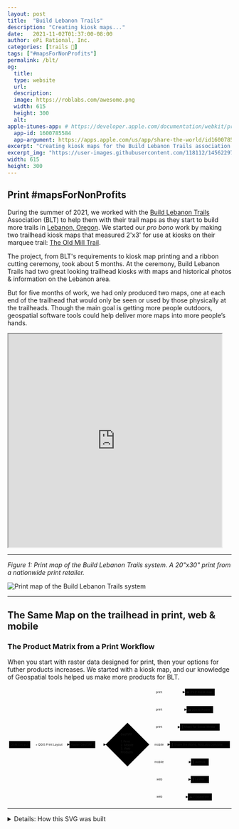 ```yaml
---
layout: post
title:  "Build Lebanon Trails"
description: "Creating kiosk maps..."
date:   2021-11-02T01:37:00-08:00
author: ePi Rational, Inc.
categories: [trails 🥾]
tags: ["#mapsForNonProfits"]
permalink: /blt/
og:
  title: 
  type: website
  url:
  description:
  image: https://roblabs.com/awesome.png
  width: 615
  height: 300
  alt: 
apple-itunes-app: # https://developer.apple.com/documentation/webkit/promoting_apps_with_smart_app_banners
  app-id: 1600785584
  app-argument: https://apps.apple.com/us/app/share-the-world/id1600785584
excerpt: "Creating kiosk maps for the Build Lebanon Trails association."
excerpt_img: "https://user-images.githubusercontent.com/118112/145622972-6b3b4287-62df-4bcd-803c-559935bc81c5.jpeg"
width: 615
height: 300
---
```


## Print #mapsForNonProfits

During the summer of 2021, we worked with the [Build Lebanon Trails](https://BuildLebanonTrails.com) Association (BLT) to help them with their trail maps as they start to build more trails in [Lebanon, Oregon](https://roblabs.com/97355).  We started our *pro bono* work by making two trailhead kiosk maps that measured 2'x3' for use at kiosks on their marquee trail:  [The Old Mill Trail](https://buildlebanontrails.com/find-a-trail/).

The project, from BLT's requirements to kiosk map printing and a ribbon cutting ceremony, took about 5 months.  At the ceremony, Build Lebanon Trails had two great looking trailhead kiosks with maps and historical photos & information on the Lebanon area.

But for five months of work, we had only produced two maps, one at each end of the trailhead that would only be seen or used by those physically at the trailheads.  Though the main goal is getting more people outdoors, geospatial software tools could help deliver more maps into more people’s hands.


<iframe allowfullscreen="true" mozallowfullscreen="true" webkitallowfullscreen="true"
style="height: 480px; width: 480px;"
src="https://tiles.rdnt.io/preview?url=https%3A%2F%2Fs3.us-west-2.amazonaws.com%2Fcom.roblabs.yellow-dog%2Fblt%2FBuild-Lebanon-Trails-2x3-Gill.JPEG.tif&rgb=1%2C2%2C3&nodata=&resample=#15/44.5051/-122.9222">
  <p>Your browser does not support iframes.</p>
</iframe>

---

*Figure 1:  Print map of the Build Lebanon Trails system.  A 20"x30" print from a nationwide print retailer.*

<img loading="lazy" alt="Print map of the Build Lebanon Trails system" style="max-height: 500px; max-width: 500px;" src="https://user-images.githubusercontent.com/118112/145622966-42b81244-1920-4d8f-95fb-d13c081ca440.JPG">

---

## The Same Map on the trailhead in print, web & mobile

### The Product Matrix from a Print Workflow

When you start with raster data designed for print, then your options for futher products increases.  We started with a kiosk map, and our knowledge of Geospatial tools helped us make more products for BLT.

<svg viewBox="-8 -8 1077.671875 554" style="max-width: 1077.671875px;" aria-labelledby="chart-title-mermaid-svg chart-desc-mermaid-svg" role="img" xmlns="http://www.w3.org/2000/svg" width="100%" id="mermaid-svg"><title id="chart-title-mermaid-svg"></title><desc id="chart-desc-mermaid-svg"></desc><style>#mermaid-svg {font-family:"trebuchet ms",verdana,arial,sans-serif;font-size:16px;fill:#333;}#mermaid-svg .error-icon{fill:#552222;}#mermaid-svg .error-text{fill:#552222;stroke:#552222;}#mermaid-svg .edge-thickness-normal{stroke-width:2px;}#mermaid-svg .edge-thickness-thick{stroke-width:3.5px;}#mermaid-svg .edge-pattern-solid{stroke-dasharray:0;}#mermaid-svg .edge-pattern-dashed{stroke-dasharray:3;}#mermaid-svg .edge-pattern-dotted{stroke-dasharray:2;}#mermaid-svg .marker{fill:#333333;stroke:#333333;}#mermaid-svg .marker.cross{stroke:#333333;}#mermaid-svg svg{font-family:"trebuchet ms",verdana,arial,sans-serif;font-size:16px;}#mermaid-svg .label{font-family:"trebuchet ms",verdana,arial,sans-serif;color:#333;}#mermaid-svg .cluster-label text{fill:#333;}#mermaid-svg .cluster-label span{color:#333;}#mermaid-svg .label text,#mermaid-svg span{fill:#333;color:#333;}#mermaid-svg .node rect,#mermaid-svg .node circle,#mermaid-svg .node ellipse,#mermaid-svg .node polygon,#mermaid-svg .node path{fill:#ECECFF;stroke:#9370DB;stroke-width:1px;}#mermaid-svg .node .label{text-align:center;}#mermaid-svg .node.clickable{cursor:pointer;}#mermaid-svg .arrowheadPath{fill:#333333;}#mermaid-svg .edgePath .path{stroke:#333333;stroke-width:2.0px;}#mermaid-svg .flowchart-link{stroke:#333333;fill:none;}#mermaid-svg .edgeLabel{background-color:#e8e8e8;text-align:center;}#mermaid-svg .edgeLabel rect{opacity:0.5;background-color:#e8e8e8;fill:#e8e8e8;}#mermaid-svg .cluster rect{fill:#ffffde;stroke:#aaaa33;stroke-width:1px;}#mermaid-svg .cluster text{fill:#333;}#mermaid-svg .cluster span{color:#333;}#mermaid-svg div.mermaidTooltip{position:absolute;text-align:center;max-width:200px;padding:2px;font-family:"trebuchet ms",verdana,arial,sans-serif;font-size:12px;background:hsl(80, 100%, 96.2745098039%);border:1px solid #aaaa33;border-radius:2px;pointer-events:none;z-index:100;}#mermaid-svg :root{--mermaid-font-family:"trebuchet ms",verdana,arial,sans-serif;}</style><g><marker orient="auto" markerHeight="12" markerWidth="12" markerUnits="userSpaceOnUse" refY="5" refX="9" viewBox="0 0 10 10" class="marker flowchart" id="flowchart-pointEnd"><path style="stroke-width: 1; stroke-dasharray: 1, 0;" class="arrowMarkerPath" d="M 0 0 L 10 5 L 0 10 z"></path></marker><marker orient="auto" markerHeight="12" markerWidth="12" markerUnits="userSpaceOnUse" refY="5" refX="0" viewBox="0 0 10 10" class="marker flowchart" id="flowchart-pointStart"><path style="stroke-width: 1; stroke-dasharray: 1, 0;" class="arrowMarkerPath" d="M 0 5 L 10 10 L 10 0 z"></path></marker><marker orient="auto" markerHeight="11" markerWidth="11" markerUnits="userSpaceOnUse" refY="5" refX="11" viewBox="0 0 10 10" class="marker flowchart" id="flowchart-circleEnd"><circle style="stroke-width: 1; stroke-dasharray: 1, 0;" class="arrowMarkerPath" r="5" cy="5" cx="5"></circle></marker><marker orient="auto" markerHeight="11" markerWidth="11" markerUnits="userSpaceOnUse" refY="5" refX="-1" viewBox="0 0 10 10" class="marker flowchart" id="flowchart-circleStart"><circle style="stroke-width: 1; stroke-dasharray: 1, 0;" class="arrowMarkerPath" r="5" cy="5" cx="5"></circle></marker><marker orient="auto" markerHeight="11" markerWidth="11" markerUnits="userSpaceOnUse" refY="5.2" refX="12" viewBox="0 0 11 11" class="marker cross flowchart" id="flowchart-crossEnd"><path style="stroke-width: 2; stroke-dasharray: 1, 0;" class="arrowMarkerPath" d="M 1,1 l 9,9 M 10,1 l -9,9"></path></marker><marker orient="auto" markerHeight="11" markerWidth="11" markerUnits="userSpaceOnUse" refY="5.2" refX="-1" viewBox="0 0 11 11" class="marker cross flowchart" id="flowchart-crossStart"><path style="stroke-width: 2; stroke-dasharray: 1, 0;" class="arrowMarkerPath" d="M 1,1 l 9,9 M 10,1 l -9,9"></path></marker><g class="root"><g class="clusters"></g><g class="edgePaths"><path marker-end="url(#flowchart-pointEnd)" style="fill:none;" class="edge-thickness-normal edge-pattern-solid flowchart-link LS-A LE-B" id="L-A-B-0" d="M101.46875,269L117.19791666666667,269C132.92708333333334,269,164.38541666666666,269,195.84375,269C227.30208333333334,269,258.7604166666667,269,274.4895833333333,269L290.21875,269"></path><path marker-end="url(#flowchart-pointEnd)" style="fill:none;" class="edge-thickness-normal edge-pattern-solid flowchart-link LS-B LE-C" id="L-B-C-0" d="M414.203125,269L418.3697916666667,269C422.5364583333333,269,430.8697916666667,269,439.2864583333333,269.0833333333333C447.703125,269.1666666666667,456.203125,269.3333333333333,460.453125,269.4166666666667L464.703125,269.5"></path><path marker-end="url(#flowchart-pointEnd)" style="fill:none;" class="edge-thickness-normal edge-pattern-solid flowchart-link LS-C LE-D" id="L-C-D-0" d="M609.5585108428176,204.40226084281758L628.5578736190147,173.16855070234797C647.5572363952117,141.9348405618784,685.5559619476059,79.4674202809392,724.918605973803,48.23371014046959C764.28125,17,805.0078125,17,825.37109375,17L845.734375,17"></path><path marker-end="url(#flowchart-pointEnd)" style="fill:none;" class="edge-thickness-normal edge-pattern-solid flowchart-link LS-C LE-E" id="L-C-E-0" d="M619.9495807483521,214.79333074835208L637.2170985402935,195.82777562362674C654.4846163322347,176.8622204989014,689.0196519161174,138.9311102494507,727.9525342913921,119.96555512472536C766.8854166666666,101,810.2161458333334,101,831.8815104166666,101L853.546875,101"></path><path marker-end="url(#flowchart-pointEnd)" style="fill:none;" class="edge-thickness-normal edge-pattern-solid flowchart-link LS-C LE-F" id="L-C-F-0" d="M637.6639846617724,232.50773466177242L651.979101801477,224.58977888481036C666.2942189411816,216.67182310784827,694.9244532205907,200.83591155392415,725.6341016102955,192.9179557769621C756.34375,185,789.1328125,185,805.52734375,185L821.921875,185"></path><path marker-end="url(#flowchart-pointEnd)" style="fill:none;" class="edge-thickness-normal edge-pattern-solid flowchart-link LS-C LE-G" id="L-C-G-0" d="M674.65625,269.5L682.8059895833334,269.4166666666667C690.9557291666666,269.3333333333333,707.2552083333334,269.1666666666667,723.6380208333334,269.0833333333333C740.0208333333334,269,756.4869791666666,269,764.7200520833334,269L772.953125,269"></path><path marker-end="url(#flowchart-pointEnd)" style="fill:none;" class="edge-thickness-normal edge-pattern-solid flowchart-link LS-C LE-H" id="L-C-H-0" d="M637.6639846617724,306.4922653382276L651.979101801477,314.24355444852296C666.2942189411816,321.9948435588184,694.9244532205907,337.4974217794092,734.4010286936287,345.24871088970457C773.8776041666666,353,824.2005208333334,353,849.3619791666666,353L874.5234375,353"></path><path marker-end="url(#flowchart-pointEnd)" style="fill:none;" class="edge-thickness-normal edge-pattern-solid flowchart-link LS-C LE-I" id="L-C-I-0" d="M619.9495807483521,324.20666925164795L637.2170985402935,343.00555770970664C654.4846163322347,361.8044461677653,689.0196519161174,399.4022230838827,731.2845655413921,418.2011115419413C773.5494791666666,437,823.5442708333334,437,848.5416666666666,437L873.5390625,437"></path><path marker-end="url(#flowchart-pointEnd)" style="fill:none;" class="edge-thickness-normal edge-pattern-solid flowchart-link LS-C LE-J" id="L-C-J-0" d="M609.5585108428176,334.5977391571824L628.5578736190147,365.66478263098526C647.5572363952117,396.73182610478824,685.5559619476059,458.8659130523941,727.2128768071362,489.9329565261971C768.8697916666666,521,814.1848958333334,521,836.8424479166666,521L859.5,521"></path></g><g class="edgeLabels"><g transform="translate(195.84375, 269)" class="edgeLabel"><g transform="translate(-69.375, -9.5)" class="label"><foreignObject height="19" width="138.75"><div style="display: inline-block; white-space: nowrap;" xmlns="http://www.w3.org/1999/xhtml"><span class="edgeLabel">+ QGIS Print Layout</span></div></foreignObject></g></g><g class="edgeLabel"><g transform="translate(0, 0)" class="label"><foreignObject height="0" width="0"><div style="display: inline-block; white-space: nowrap;" xmlns="http://www.w3.org/1999/xhtml"><span class="edgeLabel"></span></div></foreignObject></g></g><g transform="translate(723.5546875, 17)" class="edgeLabel"><g transform="translate(-17.390625, -9.5)" class="label"><foreignObject height="19" width="34.78125"><div style="display: inline-block; white-space: nowrap;" xmlns="http://www.w3.org/1999/xhtml"><span class="edgeLabel">print</span></div></foreignObject></g></g><g transform="translate(723.5546875, 101)" class="edgeLabel"><g transform="translate(-17.390625, -9.5)" class="label"><foreignObject height="19" width="34.78125"><div style="display: inline-block; white-space: nowrap;" xmlns="http://www.w3.org/1999/xhtml"><span class="edgeLabel">print</span></div></foreignObject></g></g><g transform="translate(723.5546875, 185)" class="edgeLabel"><g transform="translate(-17.390625, -9.5)" class="label"><foreignObject height="19" width="34.78125"><div style="display: inline-block; white-space: nowrap;" xmlns="http://www.w3.org/1999/xhtml"><span class="edgeLabel">print</span></div></foreignObject></g></g><g transform="translate(723.5546875, 269)" class="edgeLabel"><g transform="translate(-24.3984375, -9.5)" class="label"><foreignObject height="19" width="48.796875"><div style="display: inline-block; white-space: nowrap;" xmlns="http://www.w3.org/1999/xhtml"><span class="edgeLabel">mobile</span></div></foreignObject></g></g><g transform="translate(723.5546875, 353)" class="edgeLabel"><g transform="translate(-24.3984375, -9.5)" class="label"><foreignObject height="19" width="48.796875"><div style="display: inline-block; white-space: nowrap;" xmlns="http://www.w3.org/1999/xhtml"><span class="edgeLabel">mobile</span></div></foreignObject></g></g><g transform="translate(723.5546875, 437)" class="edgeLabel"><g transform="translate(-14.7734375, -9.5)" class="label"><foreignObject height="19" width="29.546875"><div style="display: inline-block; white-space: nowrap;" xmlns="http://www.w3.org/1999/xhtml"><span class="edgeLabel">web</span></div></foreignObject></g></g><g transform="translate(723.5546875, 521)" class="edgeLabel"><g transform="translate(-14.7734375, -9.5)" class="label"><foreignObject height="19" width="29.546875"><div style="display: inline-block; white-space: nowrap;" xmlns="http://www.w3.org/1999/xhtml"><span class="edgeLabel">web</span></div></foreignObject></g></g></g><g class="nodes"><g transform="translate(50.734375, 269)" id="flowchart-A-36" class="node default default"><rect height="34" width="101.46875" y="-17" x="-50.734375" ry="0" rx="0" style="" class="basic label-container"></rect><g transform="translate(-43.234375, -9.5)" style="" class="label"><foreignObject height="19" width="86.46875"><div style="display: inline-block; white-space: nowrap;" xmlns="http://www.w3.org/1999/xhtml"><span class="nodeLabel">OSM Extract</span></div></foreignObject></g></g><g transform="translate(352.2109375, 269)" id="flowchart-B-37" class="node default default"><rect height="34" width="123.984375" y="-17" x="-61.9921875" ry="0" rx="0" style="" class="basic label-container"></rect><g transform="translate(-54.4921875, -9.5)" style="" class="label"><foreignObject height="19" width="108.984375"><div style="display: inline-block; white-space: nowrap;" xmlns="http://www.w3.org/1999/xhtml"><span class="nodeLabel">Raster GeoTIFF</span></div></foreignObject></g></g><g transform="translate(569.1796875, 269)" id="flowchart-C-39" class="node default default"><polygon style="" transform="translate(-104.9765625,104.9765625)" class="label-container" points="104.9765625,0 209.953125,-104.9765625 104.9765625,-209.953125 0,-104.9765625"></polygon><g transform="translate(-32.9765625, -57)" style="" class="label"><foreignObject height="114" width="65.953125"><div style="display: inline-block; white-space: nowrap;" xmlns="http://www.w3.org/1999/xhtml"><span class="nodeLabel">GeoTIFF<br/><br/>1. Print<br/>2. Mobile<br/>3. Web<br/>Products</span></div></foreignObject></g></g><g transform="translate(917.3125, 17)" id="flowchart-D-41" class="node default default"><rect height="34" width="143.15625" y="-17" x="-71.578125" ry="0" rx="0" style="" class="basic label-container"></rect><g transform="translate(-64.078125, -9.5)" style="" class="label"><foreignObject height="19" width="128.15625"><div style="display: inline-block; white-space: nowrap;" xmlns="http://www.w3.org/1999/xhtml"><span class="nodeLabel">🖨️ 2'x3' Kiosk map</span></div></foreignObject></g></g><g transform="translate(917.3125, 101)" id="flowchart-E-43" class="node default default"><rect height="34" width="127.53125" y="-17" x="-63.765625" ry="0" rx="0" style="" class="basic label-container"></rect><g transform="translate(-56.265625, -9.5)" style="" class="label"><foreignObject height="19" width="112.53125"><div style="display: inline-block; white-space: nowrap;" xmlns="http://www.w3.org/1999/xhtml"><span class="nodeLabel">🖨️ 20x30 Poster</span></div></foreignObject></g></g><g transform="translate(917.3125, 185)" id="flowchart-F-45" class="node default default"><rect height="34" width="190.78125" y="-17" x="-95.390625" ry="0" rx="0" style="" class="basic label-container"></rect><g transform="translate(-87.890625, -9.5)" style="" class="label"><foreignObject height="19" width="175.78125"><div style="display: inline-block; white-space: nowrap;" xmlns="http://www.w3.org/1999/xhtml"><span class="nodeLabel">🤳 Maps for Social Media</span></div></foreignObject></g></g><g transform="translate(917.3125, 269)" id="flowchart-G-47" class="node default default"><rect height="34" width="288.71875" y="-17" x="-144.359375" ry="0" rx="0" style="" class="basic label-container"></rect><g transform="translate(-136.859375, -9.5)" style="" class="label"><foreignObject height="19" width="273.71875"><div style="display: inline-block; white-space: nowrap;" xmlns="http://www.w3.org/1999/xhtml"><span class="nodeLabel">📱 Share the World, RobLabs.com/stw</span></div></foreignObject></g></g><g transform="translate(917.3125, 353)" id="flowchart-H-49" class="node default default"><rect height="34" width="85.578125" y="-17" x="-42.7890625" ry="0" rx="0" style="" class="basic label-container"></rect><g transform="translate(-35.2890625, -9.5)" style="" class="label"><foreignObject height="19" width="70.578125"><div style="display: inline-block; white-space: nowrap;" xmlns="http://www.w3.org/1999/xhtml"><span class="nodeLabel">📱 Avenza</span></div></foreignObject></g></g><g transform="translate(917.3125, 437)" id="flowchart-I-51" class="node default default"><rect height="34" width="87.546875" y="-17" x="-43.7734375" ry="0" rx="0" style="" class="basic label-container"></rect><g transform="translate(-36.2734375, -9.5)" style="" class="label"><foreignObject height="19" width="72.546875"><div style="display: inline-block; white-space: nowrap;" xmlns="http://www.w3.org/1999/xhtml"><span class="nodeLabel">🍁 Leaflet</span></div></foreignObject></g></g><g transform="translate(917.3125, 521)" id="flowchart-J-53" class="node default default"><rect height="34" width="115.625" y="-17" x="-57.8125" ry="0" rx="0" style="" class="basic label-container"></rect><g transform="translate(-50.3125, -9.5)" style="" class="label"><foreignObject height="19" width="100.625"><div style="display: inline-block; white-space: nowrap;" xmlns="http://www.w3.org/1999/xhtml"><span class="nodeLabel">☁️ COGeoTIFF</span></div></foreignObject></g></g></g></g></g><style>@import url("https://cdnjs.cloudflare.com/ajax/libs/font-awesome/5.15.2/css/all.min.css");</style></svg>

--- 

<details><summary>Details: How this SVG was built</summary>
<li>Built using [Mermaid](https://github.com/mermaid-js/mermaid)
<pre>

* https://github.com/mermaid-js/mermaid#about
* https://mermaid.live/edit#pako:eNplkm9v2jAQxr_KyW_6ohDyPyEvJrUUGBuoDCpVGkGVEztgLbEjxylQ4LvPphvVund3z_3u8dnnI8oFoShBRSl2-RZLBdNFylN-t3pczmC4VxLnag3d7pfTLfwYT5Ywl4xrCh9Eq05wv1rgRlEJYyqeJqPROuX3hobB8Y-SaruUO9Z7ow5dC2YiYyXVsWfBM810MJeCtLlqzikfXE6rDX2Ch9XLC3g3--AGvjPR_IIK1-tPzNAwrr33bJgLM8xnYGSAGa4bKISEpcgZLmFGCcNXsrpMdIKxQZf6ISioLYVnIUvSgYXIpjhrrFxUvUbt_uv6arruXil_-3Dc0ewEE1OYUlyUVP1b-WYqg8e_z4Y6qKKywozoZRxTDpAiPUBFU5TokNACt6VKUcrPGsWtEssDz1GiZEs7qK0JVvSB4Y3EFUoKXDZXdUiYEvIqlgITqtMjUofabH7DGqUtc8ELtjF6K0stb5Wqm6TXM2Vrw9S2zd6vz4j5JtvXftgL3TDGrkfDyMOB55E8c_px4fpOQSLbcTE6nzuoxvynEB9T6dycskdJN_L7lm3bTuw5duCHcdxBBy27gW_5kef0bc-OQidytcvbxcK1bCd0HTcO4ih2vCD2z78Bh1rjNg
```mermaid
flowchart LR

A[OSM Extract] -->|+ QGIS Print Layout| B[Raster GeoTIFF]
B --> C{GeoTIFF\n\n1. Print\n2. Mobile\n3. Web\nProducts}
C -->|print| D[__ 3'x5' Kiosk map]
C -->|print| E[__ 20x30 Poster]
C -->|print| F[__ Maps for Social Media]
C -->|mobile| G[__ Share the World, RobLabs.com/stw]
C -->|mobile| H[__ Avenza]
C -->|web| I[__ Leaflet]
C -->|web| J[__ COGeoTIFF]
</pre>
</details>

---

# What We built for BLT

## 🖨️ 2021 Goal: *Maps for Trailheads*

* A **2'x3' print map** using OpenStreetMap data + BLT Trail data + Satellite Imagery, built with the [QGIS Print Layout](https://docs.qgis.org/3.22/en/docs/training_manual/forestry/forest_maps.html#basic-fa-preparing-the-print-layout) engine.
  * A **20"x30" print map** for use at events, or as fundraising gifts for sponsors.
  * Cartograpic Symbology was follows the National Park Service [Symbol Library](https://www.nps.gov/maps/tools/symbol-library/index.html) standard for a common *look & feel*.

## 🤳 2021 Goal: `#mapsForSocialMedia`

*  Making use of the [QGIS Atlas Tool](https://docs.qgis.org/3.22/en/docs/training_manual/forestry/forest_maps.html) to generate square images for marketing and sharing on Social Media.  
  
## 🍁 2021 Goal: *Maps for Web*

*  A Leaflet based map delivered to BLT for marketing their trails on their [web site](https://buildlebanontrails.com/BuildLebanonTrails.com-online-map/leaflet-2021.html).  Leaflet allows for links that allow you set the zoom and location directly in the link.  See:
  * [Riverview Park](https://buildlebanontrails.com/BuildLebanonTrails.com-online-map/leaflet-2021.html#16/44.5241/-122.8881)
  * [Gills Landing](https://buildlebanontrails.com/BuildLebanonTrails.com-online-map/leaflet-2021.html#16/44.5371/-122.8884)

## ☁️ 2021 Goal: *Efficient Map for Web*
* A [Cloud Optimized GeoTIFF](https://www.cogeo.org) consumes print ready GeoTIFF files that can be proofed by BLT on a web page.  Instead of distributing a 250 MB file to be downloaded and displayed, we used COG to efficiently consume the GeoTIFF file and stream the portions of the map that BLT needed to review.

## 📱 2022 Goal: *Offline Maps for Mobile*

* See the iPhone app specifically built for iMessage at [RobLabs.com/stw](https://RobLabs.com/stw).


---

### Print Details for *Build Lebanon Trails*

* This is a 2'x3' map that is print ready with dimensions of 7200 × 10800 pixels at 300 pixels per inch.
  * November 2021 - final version [`v2021-11-02`](https://github.com/roblabs/maps-for-non-profits/releases/tag/v2021-11-02)
  * For a web version of this 2'x3' map, see this  [Leaflet map](https://buildlebanontrails.com/BuildLebanonTrails.com-online-map/leaflet-2021.html).  This can be integrated into the Build Lebanon Trails website by downloading this  [97 MB Zip file](https://github.com/roblabs/maps-for-non-profits/releases/download/v2021-11-02/BuildLebanonTrails.com-online-map.zip).
  * This [13 MB JPEG](https://github.com/roblabs/maps-for-non-profits/releases/download/v2021-11-02/Build-Lebanon-Trails-2x3.jpg) version of the map should only be downloaded if you are interested in printing your own copy of the map.  The image size is 7200 × 10800 for printing at 300 pixels per inch.
  * This [53 MB Zipfile](https://github.com/roblabs/maps-for-non-profits/releases/download/v2021-11-02/Build-Lebanon-Trails-8x10.zip) contains five maps scaled at 8"x10" for use for printing on letter size pages.

---

## Maps for Mobile

### Share the World

*"Share the World" with your iMessage contacts by sharing the trails, points of interest, and places that you have explored."*

See the iPhone app specifically built for iMessage at [RobLabs.com/stw](https://RobLabs.com/stw).  This app was built on Apple MapKit which allows for layering raster tiles on top of an Apple Maps baselayer.

This allowed us to make use of Apple Maps and 3D maps for National Parks such as Joshua Tree & Yosemite.

*If the Video doesn't load, [click this link](https://github.com/roblabs/maps-for-non-profits/releases/download/v2021-11-02/STW-social.720p.mov#t=4).*


#### Video:  *Build Lebanon Trails with Share the World for iPhone*

<figure>
<video controls muted playsinline preload="metadata"
    width="800"
    poster="https://user-images.githubusercontent.com/118112/145622972-6b3b4287-62df-4bcd-803c-559935bc81c5.jpeg"
  >
    <source 
        src="https://github.com/roblabs/maps-for-non-profits/releases/download/v2021-11-02/STW-social.720p.mov#t=4"
        type="video/quicktime"
    >
</video>
<figcaption></figcaption>
</figure>

### Avenza *Offramps* with a GeoTIFF

We built a version of the Build Lebanon Trails map to work as a *Offline Maps for Mobile*.  And it is designed to work with Avenza Maps, a free download availabe for iOS & Android.

**Note:** From the [Avenza Support site](https://support.avenzamaps.com/hc/en-us/articles/360035432331-Importing-maps-from-custom-locations) on how many maps you can download.

> "*You are able to import an unlimited number of your own maps, however, only 3 maps will be able to use the tools contained within Avenza Maps such as location, placemark creation, & tracking.*"

#### iOS

Install from [Apple App Store](https://apps.apple.com/us/app/avenza-maps/id388424049) and & open Avenza Maps.  Use [iOS docs from Avenza](https://support.avenzamaps.com/hc/en-us/articles/360035432331-Importing-maps-from-custom-locations) if you need additional assistance.
1. Tap this this link when Avenza Maps is installed: [Build-Lebanon-Trails-2x3](avenzamaps://github.com/roblabs/maps-for-non-profits/releases/download/v2021-11-02/Build-Lebanon-Trails-2x3.tif)

---

<!--#### Android
Install from [Google Play](https://play.google.com/store/apps/details?id=com.Avenza) & open Avenza Maps.  Use [Android docs from Avenza](https://support.avenzamaps.com/hc/en-us/articles/360034714392-Importing-maps-from-custom-locations) if you need additional assistance.
1. Tap this this link when Avenza Maps is installed: [Build-Lebanon-Trails-2x3](avenzamaps://github.com/roblabs/maps-for-non-profits/releases/download/v2021-11-02/Build-Lebanon-Trails-2x3.tif) -->

### Maps for Social Media

We have created 1024 × 1024 pixel images that are perfect for sharing trailheads on social media.

[<img src="https://github.com/roblabs/maps-for-non-profits/releases/download/v2021-11-02/BuildLebanonTrails-Maps-for-Social-Media-3.jpg" width="128px" loading="lazy"/>](https://github.com/roblabs/maps-for-non-profits/releases/download/v2021-11-02/BuildLebanonTrails-Maps-for-Social-Media-3.jpg){:target="_blank"}
[<img src="https://github.com/roblabs/maps-for-non-profits/releases/download/v2021-11-02/BuildLebanonTrails-Maps-for-Social-Media-4.jpg" width="128px" loading="lazy"/>](https://github.com/roblabs/maps-for-non-profits/releases/download/v2021-11-02/BuildLebanonTrails-Maps-for-Social-Media-4.jpg){:target="_blank"}
[<img src="https://github.com/roblabs/maps-for-non-profits/releases/download/v2021-11-02/BuildLebanonTrails-Maps-for-Social-Media-7.jpg" width="128px" loading="lazy"/>](https://github.com/roblabs/maps-for-non-profits/releases/download/v2021-11-02/BuildLebanonTrails-Maps-for-Social-Media-7.jpg){:target="_blank"}
[<img src="https://github.com/roblabs/maps-for-non-profits/releases/download/v2021-11-02/BuildLebanonTrails-Maps-for-Social-Media-11.jpg" width="128px" loading="lazy"/>](https://github.com/roblabs/maps-for-non-profits/releases/download/v2021-11-02/BuildLebanonTrails-Maps-for-Social-Media-11.jpg){:target="_blank"}
[<img src="https://github.com/roblabs/maps-for-non-profits/releases/download/v2021-11-02/BuildLebanonTrails-Maps-for-Social-Media-13.jpg" width="128px" loading="lazy"/>](https://github.com/roblabs/maps-for-non-profits/releases/download/v2021-11-02/BuildLebanonTrails-Maps-for-Social-Media-13.jpg){:target="_blank"}
[<img src="https://github.com/roblabs/maps-for-non-profits/releases/download/v2021-11-02/BuildLebanonTrails-Maps-for-Social-Media-15.jpg" width="128px" loading="lazy"/>](https://github.com/roblabs/maps-for-non-profits/releases/download/v2021-11-02/BuildLebanonTrails-Maps-for-Social-Media-15.jpg){:target="_blank"}
[<img src="https://github.com/roblabs/maps-for-non-profits/releases/download/v2021-11-02/BuildLebanonTrails-Maps-for-Social-Media-18.jpg" width="128px" loading="lazy"/>](https://github.com/roblabs/maps-for-non-profits/releases/download/v2021-11-02/BuildLebanonTrails-Maps-for-Social-Media-18.jpg){:target="_blank"}

---

### COG

<!-- * 251 MB TIFF for printing, [Build-Lebanon-Trails-2x3-Gill.tif](https://s3.us-west-2.amazonaws.com/com.roblabs.yellow-dog/blt/Build-Lebanon-Trails-2x3-Gill.tif) -->
* [Online version](https://tiles.rdnt.io/preview?url=https%3A%2F%2Fs3.us-west-2.amazonaws.com%2Fcom.roblabs.yellow-dog%2Fblt%2FBuild-Lebanon-Trails-2x3-Gill.JPEG.tif&rgb=1%2C2%2C3&nodata=&resample=cubic#14/44.5306/-122.8868) in a full window.
* This is a 250 MB TIFF, which is not ideal for sharing.  [Cloud Optimized GeoTIFF](https://www.cogeo.org) allows for efficient distributions of tiles.
* You'll never have to say again, "*did you receive my 250 MB image attachment?!?"

<details><summary>Details: How a COG URL is built</summary>
<li>https://tiles.rdnt.io/preview?url=https%3A%2F%2Fs3.us-west-2.amazonaws.com%2Fcom.roblabs.yellow-dog%2Fblt%2FBuild-Lebanon-Trails-2x3-Gill.JPEG.tif&rgb=1%2C2%2C3&nodata=&resample=#14/44.5393/-122.9059
<li>This demo built on Lambda serverless at AWS
<li>URL encoded path to a GeoTIFF:  https://s3.us-west-2.amazonaws.com/com.roblabs.yellow-dog/blt/Build-Lebanon-Trails-2x3-Gill.tif
<li>Resample=cubic
<li>Hash to a Zoom, Latitude, Longitude0
</details>


<iframe allowfullscreen="true" mozallowfullscreen="true" webkitallowfullscreen="true"
style="height: 512px; width: 512px;"
src="https://tiles.rdnt.io/preview?url=https%3A%2F%2Fs3.us-west-2.amazonaws.com%2Fcom.roblabs.yellow-dog%2Fblt%2FBuild-Lebanon-Trails-2x3-Gill.JPEG.tif&rgb=1%2C2%2C3&nodata=&resample=#14/44.5393/-122.9059">
  <p>Your browser does not support iframes.</p>
</iframe>

---

### QGIS Details

🗺️🇺🇸 You can easily import an OpenStreetMap extract, `map.osm`, directly into QGIS.  The map requirements were that we had to match previous versions of the map.

🗺️🇺🇸 In order to reduce or remove some of the extra OpenStreetMap data, QGIS allows for filtering.  Therefore, Streets in black were heavily filtered by ignoring or filtering by `name` or `osm_id`.

Example of filtering:

```sql
-- Identify by Name or OSM ID, the lines you wish to remove
"name" = 'Tangent Street;Corvallis-Lebanon Highway'
OR "name" = 'Hansard Avenue'
OR "name" = 'Reeves Parkway'
OR ("name" = 'Harrison Street'
 AND "osm_id" = '5503677')
OR "name" = 'North 5th Street'
OR ("name" = 'South 5th Street'
    AND "osm_id" = '539462662'
    OR "osm_id" = '876011733')

OR "osm_id" = '113666889'
OR "osm_id" = '5504321'
-- ...
```


### Demo of Building up the Map Layers

We have many layers, but before we consider printing, we need to do filtering in QGIS.

In this demo, you will see several states of how the map is produced.
* "Satellite only without any OpenStreetMap nor trails."
* "Unfiltered OpenStreetMap data."
* "Filtered OpenStreetMap data without trails."
* "What was shipped to the printer."

<iframe id="inlineFrameExample"
    title="WCNA BLT Demo"
    style="width: 1280px; height: 850px;"
    width="1280px"
    height="1024px"
    src="https://gist.githack.com/roblabs/8db4d36c013750cd44d50e085c529bd8/raw/572b9d95dd501e55f0724ddf4c276a1533728d00/wcna-blt.html">
</iframe>


### YAML + Liquid format

<details><summary>Details: Static Map Image Gallery</summary>
<li>Built using YAML for data & LiquidJS for templating.
<li>JavaScript-free:  only uses HTML & CSS for cases where JavaScript could or is disabled.
</details>


```liquid
# {% raw %}
{% for item in items %}
  {%- if forloop.first == true -%} 
   {% comment %} snip code listing {% endcomment %} 
   {{ item.title }} — {{ item.caption | replace: "\n", "<br/>" }}
# {% endraw %}   
```

```yaml
items:
- url: https://github.com/roblabs/maps-for-non-profits/releases/download/v2021-11-02/blt-satellite.jpg
  title: 'Build Lebanon Trails'
  caption: 'Satellite only without any OpenStreetMap nor trails.'
- url: https://github.com/roblabs/maps-for-non-profits/releases/download/v2021-11-02/blt-OSM-no-filtering.jpg
  title: 'Build Lebanon Trails'
  caption: 'Unfiltered OpenStreetMap data.'
- url: https://github.com/roblabs/maps-for-non-profits/releases/download/v2021-11-02/blt-no-trails.jpg
  title: 'Build Lebanon Trails'
  caption: 'Filtered OpenStreetMap data without trails.'
- url: https://github.com/roblabs/maps-for-non-profits/releases/download/v2021-11-02/blt.jpg
  title: 'Build Lebanon Trails'
  caption: 'What was shipped to the printer.'
```